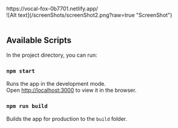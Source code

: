 <br/>
https://vocal-fox-0b7701.netlify.app/
<br/>
![Alt text](/screenShots/screenShot2.png?raw=true "ScreenShot")
<br/><br/>

## Available Scripts

In the project directory, you can run:

### `npm start`

Runs the app in the development mode.\
Open [http://localhost:3000](http://localhost:3000) to view it in the browser.

### `npm run build`

Builds the app for production to the `build` folder.
